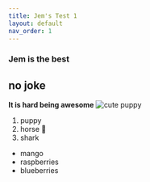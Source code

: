 ```yaml
---
title: Jem's Test 1
layout: default
nav_order: 1
---
```

### Jem is the best
## no joke
**It is hard being awesome**
![cute puppy](https://wallpaper.dog/cute-puppy)
1. puppy
2. horse
:racehorse:
3. shark
- mango
- raspberries
- blueberries

